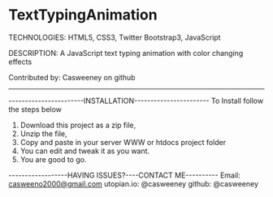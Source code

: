 # TextTypingAnimation

TECHNOLOGIES: HTML5, CSS3, Twitter Bootstrap3, JavaScript

DESCRIPTION: A JavaScript text typing animation with color changing effects

Contributed by: Casweeney on github

----------------------------------------------------------

-----------------------INSTALLATION-----------------------
To Install follow the steps below

1. Download this project as a zip file,
2. Unzip the file,
3. Copy and paste in your server WWW or htdocs project folder
4. You can edit and tweak it as you want.
5. You are good to go.


------------------HAVING ISSUES?----CONTACT ME----------
Email: casweeno2000@gmail.com
utopian.io: @casweeney
github: @casweeney
